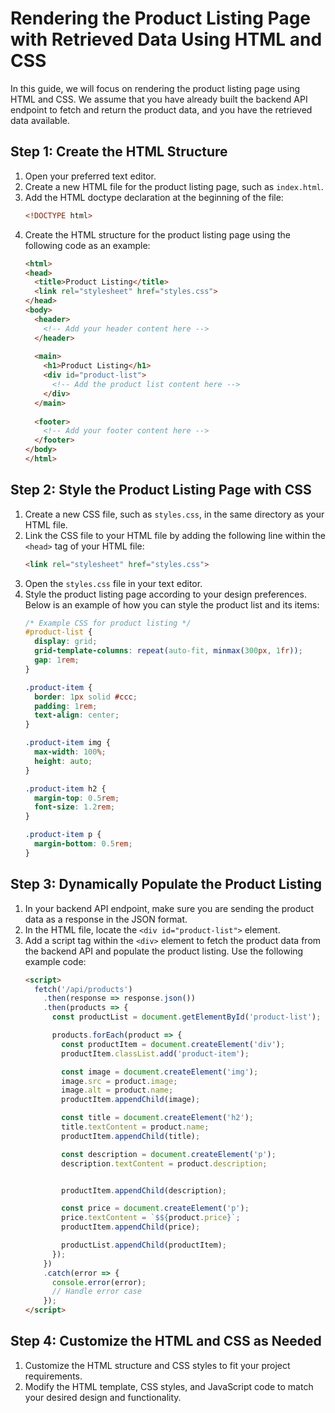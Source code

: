 # Rendering the Product Listing Page with Retrieved Data Using HTML and CSS

In this guide, we will focus on rendering the product listing page using HTML and CSS. We assume that you have already built the backend API endpoint to fetch and return the product data, and you have the retrieved data available.

## Step 1: Create the HTML Structure

1. Open your preferred text editor.
2. Create a new HTML file for the product listing page, such as `index.html`.
3. Add the HTML doctype declaration at the beginning of the file:
   ```html
   <!DOCTYPE html>
   ```
4. Create the HTML structure for the product listing page using the following code as an example:
   ```html
   <html>
   <head>
     <title>Product Listing</title>
     <link rel="stylesheet" href="styles.css">
   </head>
   <body>
     <header>
       <!-- Add your header content here -->
     </header>
     
     <main>
       <h1>Product Listing</h1>
       <div id="product-list">
         <!-- Add the product list content here -->
       </div>
     </main>
     
     <footer>
       <!-- Add your footer content here -->
     </footer>
   </body>
   </html>
   ```

## Step 2: Style the Product Listing Page with CSS

1. Create a new CSS file, such as `styles.css`, in the same directory as your HTML file.
2. Link the CSS file to your HTML file by adding the following line within the `<head>` tag of your HTML file:
   ```html
   <link rel="stylesheet" href="styles.css">
   ```
3. Open the `styles.css` file in your text editor.
4. Style the product listing page according to your design preferences. Below is an example of how you can style the product list and its items:
   ```css
   /* Example CSS for product listing */
   #product-list {
     display: grid;
     grid-template-columns: repeat(auto-fit, minmax(300px, 1fr));
     gap: 1rem;
   }
   
   .product-item {
     border: 1px solid #ccc;
     padding: 1rem;
     text-align: center;
   }
   
   .product-item img {
     max-width: 100%;
     height: auto;
   }
   
   .product-item h2 {
     margin-top: 0.5rem;
     font-size: 1.2rem;
   }
   
   .product-item p {
     margin-bottom: 0.5rem;
   }
   ```

## Step 3: Dynamically Populate the Product Listing

1. In your backend API endpoint, make sure you are sending the product data as a response in the JSON format.
2. In the HTML file, locate the `<div id="product-list">` element.
3. Add a script tag within the `<div>` element to fetch the product data from the backend API and populate the product listing. Use the following example code:
   ```html
   <script>
     fetch('/api/products')
       .then(response => response.json())
       .then(products => {
         const productList = document.getElementById('product-list');
   
         products.forEach(product => {
           const productItem = document.createElement('div');
           productItem.classList.add('product-item');
   
           const image = document.createElement('img');
           image.src = product.image;
           image.alt = product.name;
           productItem.appendChild(image);
   
           const title = document.createElement('h2');
           title.textContent = product.name;
           productItem.appendChild(title);
   
           const description = document.createElement('p');
           description.textContent = product.description;


           productItem.appendChild(description);
   
           const price = document.createElement('p');
           price.textContent = `$${product.price}`;
           productItem.appendChild(price);
   
           productList.appendChild(productItem);
         });
       })
       .catch(error => {
         console.error(error);
         // Handle error case
       });
   </script>
   ```

## Step 4: Customize the HTML and CSS as Needed

1. Customize the HTML structure and CSS styles to fit your project requirements.
2. Modify the HTML template, CSS styles, and JavaScript code to match your desired design and functionality.
